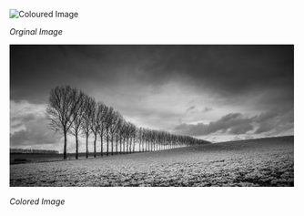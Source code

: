 
<p>
    <img src="https://github.com/wmkthi/Open-CV/blob/main/mkdir%20models/result.png" alt="Coloured Image" width="500" height="250">
</p>
<em>Orginal Image</em>
<p>
    <img src="https://github.com/wmkthi/Open-CV/blob/main/mkdir%20models/test2.jpg" alt="Original Image" width="500" height="250">
</p>
 <em>Colored Image</em>
